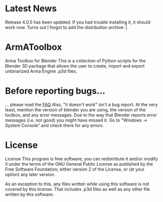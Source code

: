 # Latest News
Release 4.0.5 has been updated. If you had trouble installing it, it should work now. Turns out I forgot to add the distribution archive :|

# ArmAToolbox
Arma Toolbox for Blender
This is a collection of Python scripts for the Blender 3D package
that allows the user to create, import and export unbinarized 
Arma Engine .p3d files. 

# Before reporting bugs...
... please read the <a href="https://github.com/AlwarrenSidh/ArmAToolbox/wiki/Frequently-Asked-Questions">FAQ</a>
Also, "it doesn't work" isn't a bug report. At the very least, mention the version of blender you are using, the version of the toolbox, and any error messages. Due to the way that Blender reports error messages (i.e. not good) you might have missed it. Go to "Windows -> System Console" and check there for any errors.

# License
License
This program is free software; you can redistribute it and/or modify 
it under the terms of the GNU General Public License as published by
the Free Software Foundation; either version 2 of the License, or 
(at your option) any later version.

As an exception to this, any files written while using this software
is not covered by this license. That includes .p3d files as well as
any other file written by this software.

